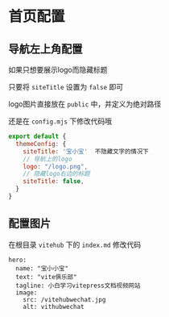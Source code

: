 # 首页配置

## 导航左上角配置

如果只想要展示logo而隐藏标题

只要将 `siteTitle` 设置为 `false` 即可

logo图片直接放在 `public` 中，并定义为绝对路径

还是在 `config.mjs` 下修改代码哦

```js
export default {
  themeConfig: {
    siteTitle: '宝小宝'  不隐藏文字的情况下
    // 导航上的logo
    logo: "/logo.png",
    // 隐藏logo右边的标题
    siteTitle: false,
  }
}　
```

## 配置图片

在根目录 `vitehub` 下的 `index.md` 修改代码

```
hero:
  name: "宝小小宝"
  text: "vite俱乐部"
  tagline: 小白学习vitepress文档视频网站
  image:
    src: /vitehubwechat.jpg
    alt: vithubwechat
```